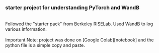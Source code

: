 ### starter project for understanding PyTorch and WandB
<br/>
Followed the "starter pack" from Berkeley RISELab. Used WandB to log various information.
<br/>
<br/>
Important Note: project was done on [Google Colab][notebook] and the python file is a simple copy and paste.

[notebook]: https://colab.research.google.com/drive/1QBNEl-HQzMGJd74ra5NWRH7D2eKRzNsX?usp=sharing
